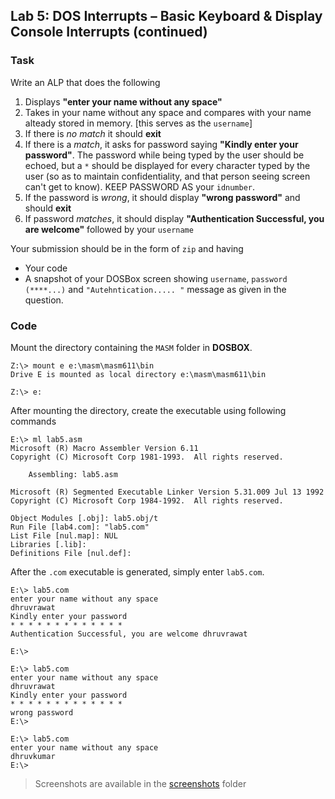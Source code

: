 ## Lab 5: DOS Interrupts – Basic Keyboard & Display Console Interrupts (continued)

### Task

Write an ALP that does the following 

1. Displays **"enter your name without any space"**
2. Takes in your name without any space and compares with your name alteady stored in memory. [this serves as the `username`]
3. If there is *no match* it should **exit**
4. If there is a *match*, it asks for password saying **"Kindly enter your password"**. The password while being typed by the user should be echoed, but a `*` should be displayed for every character typed by the user (so as to maintain confidentiality, and that person seeing screen can't get to know). KEEP PASSWORD AS your `idnumber`. 
5. If the password is *wrong*, it should display **"wrong password"** and should **exit**
6. If password *matches*, it should display **"Authentication Successful, you are welcome"** followed by your `username`

Your submission should be in the form of `zip` and having 
- Your code 
- A snapshot of your DOSBox screen showing `username`, `password (****...)` and `"Autehntication..... "` message as given in the question. 

### Code
Mount the directory containing the `MASM` folder in **DOSBOX**.
```dosbox
Z:\> mount e e:\masm\masm611\bin
Drive E is mounted as local directory e:\masm\masm611\bin

Z:\> e:
```
After mounting the directory, create the executable using following commands
```
E:\> ml lab5.asm
Microsoft (R) Macro Assembler Version 6.11
Copyright (C) Microsoft Corp 1981-1993.  All rights reserved.

    Assembling: lab5.asm

Microsoft (R) Segmented Executable Linker Version 5.31.009 Jul 13 1992
Copyright (C) Microsoft Corp 1984-1992.  All rights reserved.

Object Modules [.obj]: lab5.obj/t
Run File [lab4.com]: "lab5.com"
List File [nul.map]: NUL
Libraries [.lib]:
Definitions File [nul.def]:
```
After the `.com` executable is generated, simply enter `lab5.com`.

```dosbox
E:\> lab5.com
enter your name without any space
dhruvrawat
Kindly enter your password
* * * * * * * * * * * * * 
Authentication Successful, you are welcome dhruvrawat

E:\>
```
```dosbox
E:\> lab5.com
enter your name without any space
dhruvrawat
Kindly enter your password
* * * * * * * * * * * * * 
wrong password
E:\>
```
```dosbox
E:\> lab5.com
enter your name without any space
dhruvkumar
E:\>
```
> Screenshots are available in the [screenshots](screenshots/) folder